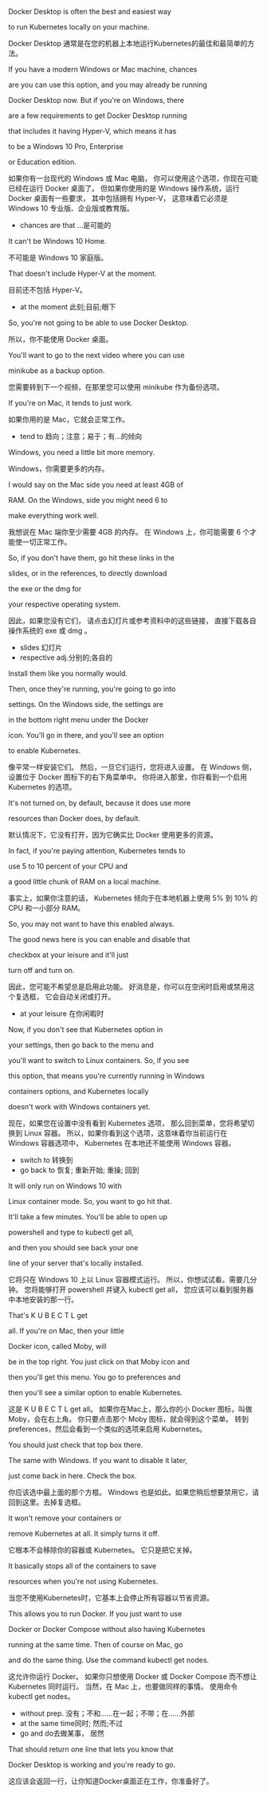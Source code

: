 Docker Desktop is often the best and easiest way

to run Kubernetes locally on your machine.

Docker Desktop 通常是在您的机器上本地运行Kubernetes的最佳和最简单的方法。

If you have a modern Windows or Mac machine, chances

are you can use this option, and you may already be running

Docker Desktop now. But if you're on Windows, there

are a few requirements to get Docker Desktop running

that includes it having Hyper-V, which means it has

to be a Windows 10 Pro, Enterprise

or Education edition.

如果你有一台现代的 Windows 或 Mac 电脑，
你可以使用这个选项，你现在可能已经在运行 Docker 桌面了。
但如果你使用的是 Windows 操作系统，运行 Docker 桌面有一些要求，
其中包括拥有 Hyper-V，
这意味着它必须是 Windows 10 专业版、企业版或教育版。
* chances are that ...是可能的

It can't be Windows 10 Home.

不可能是 Windows 10 家庭版。

That doesn't include Hyper-V at the moment.

目前还不包括 Hyper-V。
* at the moment 此刻;目前;眼下

So, you're not going to be able to use Docker Desktop.

所以，你不能使用 Docker 桌面。

You'll want to go to the next video where you can use

minikube as a backup option.

您需要转到下一个视频，在那里您可以使用 minikube 作为备份选项。

If you're on Mac, it tends to just work.

如果你用的是 Mac，它就会正常工作。
* tend to 趋向；注意；易于；有…的倾向

Windows, you need a little bit more memory.

Windows，你需要更多的内存。

I would say on the Mac side you need at least 4GB of

RAM. On the Windows, side you might need 6 to

make everything work well.

我想说在 Mac 端你至少需要 4GB 的内存。
在 Windows 上，你可能需要 6 个才能使一切正常工作。

So, if you don't have them, go hit these links in the

slides, or in the references, to directly download

the exe or the dmg for

your respective operating system.

因此，如果您没有它们，
请点击幻灯片或参考资料中的这些链接，
直接下载各自操作系统的 exe 或 dmg 。
* slides 幻灯片
* respective adj.分别的;各自的

Install them like you normally would.

Then, once they're running, you're going to go into

settings. On the Windows side, the settings are

in the bottom right menu under the Docker

icon. You'll go in there, and you'll see an option

to enable Kubernetes.

像平常一样安装它们。
然后，一旦它们运行，您将进入设置。
在 Windows 侧，设置位于 Docker 图标下的右下角菜单中。
你将进入那里，你将看到一个启用 Kubernetes 的选项。

It's not turned on, by default, because it does use more

resources than Docker does, by default.

默认情况下，它没有打开，因为它确实比 Docker 使用更多的资源。

In fact, if you're paying attention, Kubernetes tends to

use 5 to 10 percent of your CPU and

a good little chunk of RAM on a local machine.

事实上，如果你注意的话，
Kubernetes 倾向于在本地机器上使用 5% 到 10% 的 CPU 和一小部分 RAM。

So, you may not want to have this enabled always.

The good news here is you can enable and disable that

checkbox at your leisure and it'll just

turn off and turn on.

因此，您可能不希望总是启用此功能。
好消息是，你可以在空闲时启用或禁用这个复选框，
它会自动关闭或打开。
* at your leisure 在你闲暇时

Now, if you don't see that Kubernetes option in

your settings, then go back to the menu and

you'll want to switch to Linux containers. So, if you see

this option, that means you're currently running in Windows

containers options, and Kubernetes locally

doesn't work with Windows containers yet.

现在，如果您在设置中没有看到 Kubernetes 选项，
那么回到菜单，您将希望切换到 Linux 容器。
所以，如果你看到这个选项，这意味着你当前运行在 Windows 容器选项中，
Kubernetes 在本地还不能使用 Windows 容器。
* switch to 转换到
* go back to 恢复; 重新开始; 重操; 回到

It will only run on Windows 10 with

Linux container mode. So, you want to go hit that.

It'll take a few minutes. You'll be able to open up

powershell and type to kubectl get all,

and then you should see back your one

line of your server that's locally installed.

它将只在 Windows 10 上以 Linux 容器模式运行。
所以，你想试试看。需要几分钟。
您将能够打开 powershell 并键入 kubectl get all，
您应该可以看到服务器中本地安装的那一行。

That's K U B E C T L get

all. If you're on Mac, then your little

Docker icon, called Moby, will

be in the top right. You just click on that Moby icon and

then you'll get this menu. You go to preferences and

then you'll see a similar option to enable Kubernetes.

这是 K U B E C T L get all。
如果你在Mac上，那么你的小 Docker 图标，叫做 Moby，会在右上角。
你只要点击那个 Moby 图标，就会得到这个菜单。
转到 preferences，然后会看到一个类似的选项来启用 Kubernetes。

You should just check that top box there.

The same with Windows. If you want to disable it later,

just come back in here. Check the box.

你应该选中最上面的那个方框。
Windows 也是如此。如果您稍后想要禁用它，请回到这里。去掉复选框。

It won't remove your containers or

remove Kubernetes at all. It simply turns it off.

它根本不会移除你的容器或 Kubernetes。
它只是把它关掉。

It basically stops all of the containers to save

resources when you're not using Kubernetes.

当您不使用Kubernetes时，它基本上会停止所有容器以节省资源。

This allows you to run Docker. If you just want to use

Docker or Docker Compose without also having Kubernetes

running at the same time. Then of course on Mac, go

and do the same thing. Use the command kubectl get nodes.

这允许你运行 Docker。
如果你只想使用 Docker 或 Docker Compose 而不想让 Kubernetes 同时运行。
当然，在 Mac 上，也要做同样的事情。
使用命令 kubectl get nodes。
* without prep. 没有；不和……在一起；不带；在……外部
* at the same time同时; 然而;不过
* go and do去做某事， 居然

That should return one line that lets you know that

Docker Desktop is working and you're ready to go.

这应该会返回一行，让你知道Docker桌面正在工作，你准备好了。